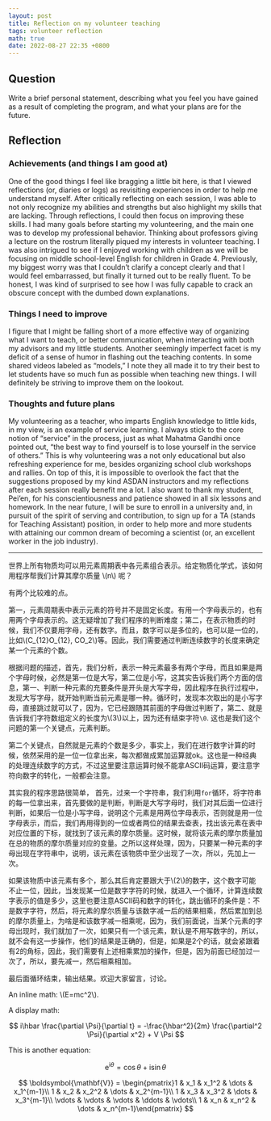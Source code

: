 ```yaml
---
layout: post
title: Reflection on my volunteer teaching
tags: volunteer reflection
math: true
date: 2022-08-27 22:35 +0800
---
```


## Question

Write a brief personal statement, describing what you feel you have gained as a result of completing the program, and what your plans are for the future.

## Reflection

### Achievements (and things I am good at)

One of the good things I feel like bragging a little bit here, is that I viewed reflections (or, diaries or logs) as revisiting experiences in order to help me understand myself. After critically reflecting on each session, I was able to not only recognize my abilities and strengths but also highlight my skills that are lacking. Through reflections, I could then focus on improving these skills. I had many goals before starting my volunteering, and the main one was to develop my professional behavior. Thinking about professors giving a lecture on the rostrum literally piqued my interests in volunteer teaching. I was also intrigued to see if I enjoyed working with children as we will be focusing on middle school-level English for children in Grade 4. Previously, my biggest worry was that I couldn’t clarify a concept clearly and that I would feel embarrassed, but finally it turned out to be really fluent. To be honest, I was kind of surprised to see how I was fully capable to crack an obscure concept with the dumbed down explanations.

### Things I need to improve

I figure that I might be falling short of a more effective way of organizing what I want to teach, or better communication, when interacting with both my advisors and my little students. Another seemingly imperfect facet is my deficit of a sense of humor in flashing out the teaching contents. In some shared videos labeled as “models,” I note they all made it to try their best to let students have so much fun as possible when teaching new things. I will definitely be striving to improve them on the lookout.

### Thoughts and future plans

My volunteering as a teacher, who imparts English knowledge to little kids, in my view, is an example of service learning. I always stick to the core notion of “service” in the process, just as what Mahatma Gandhi once pointed out, “the best way to find yourself is to lose yourself in the service of others.” This is why volunteering was a not only educational but also refreshing experience for me, besides organizing school club workshops and rallies. On top of this, it is impossible to overlook the fact that the suggestions proposed by my kind ASDAN instructors and my reflections after each session really benefit me a lot. I also want to thank my student, Pei’en, for his conscientiousness and patience showed in all six lessons and homework. In the near future, I will be sure to enroll in a university and, in pursuit of the spirit of serving and contribution, to sign up for a TA (stands for Teaching Assistant) position, in order to help more and more students with attaining our common dream of becoming a scientist (or, an excellent worker in the job industry).

---

世界上所有物质均可以用元素周期表中各元素组合表示。给定物质化学式，该如何用程序帮我们计算其摩尔质量 \\\(n\\\) 呢？

有两个比较难的点。

第一，元素周期表中表示元素的符号并不是固定长度。有用一个字母表示的，也有用两个字母表示的。这无疑增加了我们程序的判断难度；第二，在表示物质的时候，我们不仅要用字母，还有数字。而且，数字可以是多位的，也可以是一位的，比如\\\(C_{12}O_{12}, CO_2\\\)等。因此，我们需要通过判断连续数字的长度来确定某一个元素的个数。

根据问题的描述，首先，我们分析，表示一种元素最多有两个字母，而且如果是两个字母时候，必然是第一位是大写，第二位是小写，这其实告诉我们两个方面的信息，第一、判断一种元素的充要条件是开头是大写字母，因此程序在执行过程中，发现大写字母，就开始判断当前元素是哪一种。循环时，发现本次取出的是小写字母，直接跳过就可以了，因为，它已经跟随其前面的字母做过判断了，第二、就是告诉我们字符数组定义的长度为\\\(3\\\)以上，因为还有结束字符`\0`. 这也是我们这个问题的第一个关键点，元素判断。

第二个关键点，自然就是元素的个数是多少，事实上，我们在进行数字计算的时候，依然采用的是一位一位拿出来，每次都做成累加运算就ok。这也是一种经典的处理连续数字的方式，不过这里要注意运算时候不能拿ASCII码运算，要注意字符向数字的转化，一般都会注意。

其实我的程序思路很简单， 首先，过来一个字符串，我们利用`for`循环，将字符串的每一位拿出来，首先要做的是判断，判断是大写字母时，我们对其后面一位进行判断，如果后一位是小写字母，说明这个元素是用两位字母表示，否则就是用一位字母表示，而后，我们再用得到的一位或者两位的结果去查表，找出该元素在表中对应位置的下标，就找到了该元素的摩尔质量。这时候，就将该元素的摩尔质量加在总的物质的摩尔质量对应的变量。之所以这样处理，因为，只要某一种元素的字母出现在字符串中，说明，该元素在该物质中至少出现了一次，所以，先加上一次。

如果该物质中该元素有多个，那么其后肯定要跟大于\\\(2\\\)的数字，这个数字可能不止一位，因此，当发现某一位是数字字符的时候，就进入一个循环，计算连续数字表示的值是多少，这里也要注意ASCII码和数字的转化，跳出循环的条件是：不是数字字符，然后，将元素的摩尔质量与该数字减一后的结果相乘，然后累加到总的摩尔质量上，为啥是和该数字减一相乘呢，因为，我们前面说，当某个元素的字母出现时，我们就加了一次，如果只有一个该元素，默认是不用写数字的，所以，就不会有这一步操作，他们的结果是正确的，但是，如果是2个的话，就会紧跟着有2的角标，因此，我们需要有上述相乘累加的操作，但是，因为前面已经加过一次了，所以，要先减一，然后相乘相加。

最后面循环结束，输出结果。欢迎大家留言，讨论。

An inline math: \\\(E=mc^2\\\).

A display math:

$$
i\hbar \frac{\partial \Psi}{\partial t} = -\frac{\hbar^2}{2m}
\frac{\partial^2 \Psi}{\partial x^2} + V \Psi
$$

This is another equation:

$$
\mathrm e^{\mathrm i \theta} = \cos \theta + \mathrm i \sin \theta
$$

$$
 \boldsymbol{\mathbf{V}}  = 
 \begin{pmatrix}1 & x_1 & x_1^2 & \dots & x_1^{m-1}\\
1 & x_2 & x_2^2 & \dots & x_2^{m-1}\\
1 & x_3 & x_3^2 & \dots & x_3^{m-1}\\
\vdots & \vdots & \vdots & \ddots & \vdots\\
1 & x_n & x_n^2 & \dots & x_n^{m-1}\end{pmatrix} 
$$
